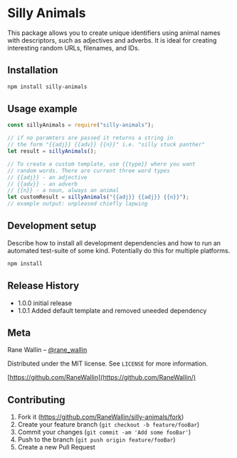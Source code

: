 # Silly Animals

This package allows you to create unique identifiers using animal names with descriptors, such as adjectives and adverbs. It is ideal for creating interesting random URLs, filenames, and IDs.

## Installation

```sh
npm install silly-animals
```

## Usage example

```javascript
const sillyAnimals = require("silly-animals");

// if no paramters are passed it returns a string in
// the form "{{adj}} {{adv}} {{n}}" i.e. "silly stuck panther"
let result = sillyAnimals();

// To create a custom template, use {{type}} where you want
// random words. There are current three word types
// {{adj}} - an adjective
// {{adv}} - an adverb
// {{n}} - a noun, always an animal
let customResult = sillyAnimals("{{adj}} {{adj}} {{n}}");
// example output: unpleased chiefly lapwing
```

## Development setup

Describe how to install all development dependencies and how to run an automated test-suite of some kind. Potentially do this for multiple platforms.

```sh
npm install
```

## Release History

- 1.0.0 initial release
- 1.0.1 Added default template and removed uneeded dependency

## Meta

Rane Wallin – [@rane_wallin](https://twitter.com/rane_wallin)

Distributed under the MIT license. See `LICENSE` for more information.

[https://github.com/RaneWallin](https://github.com/RaneWallin/)

## Contributing

1. Fork it (<https://github.com/RaneWallin/silly-animals/fork>)
2. Create your feature branch (`git checkout -b feature/fooBar`)
3. Commit your changes (`git commit -am 'Add some fooBar'`)
4. Push to the branch (`git push origin feature/fooBar`)
5. Create a new Pull Request

<!-- Markdown link & img dfn's -->

[npm-image]: https://img.shields.io/npm/v/datadog-metrics.svg?style=flat-square
[npm-url]: https://npmjs.org/package/datadog-metrics
[npm-downloads]: https://img.shields.io/npm/dm/datadog-metrics.svg?style=flat-square
[travis-image]: https://img.shields.io/travis/dbader/node-datadog-metrics/master.svg?style=flat-square
[travis-url]: https://travis-ci.org/dbader/node-datadog-metrics
[wiki]: https://github.com/yourname/yourproject/wiki
